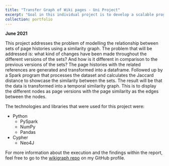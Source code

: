```yaml
---
title: "Transfer Graph of Wiki pages - Uni Project"
excerpt: "Goal in this individual project is to develop a scalable program that process the history of Wikipedia pages and generate a temporal similarity graph."
collection: portfolio
---
```

**June 2021**

This project addresses the problem of modelling the relationship between sets of page histories using a similarity graph. The problem that will be addressed is: what kind of changes have been made throughout the different versions of the sets? And how is it different in comparison to the previous versions of the sets? The page histories with the related references are generated and transformed into a dataframe. Followed up by a Spark program that processes the dataset and calculates the Jaccard distance to showcase the similarity between the sets. The result will be that the data is transformed into a temporal similarity graph. This is to display the different nodes as page versions with the page similarity as the edges between the nodes.

The technologies and libraries that were used for this project were: 

* Python
   * PySpark
   * NumPy
   * Pandas
* Cypher 
   * Neo4J  

For more information about the execution and the findings within the report, feel free to go to the [wikigraph repo](https://github.com/Rchou97/wikigraph-project) on my GitHub profile. 
